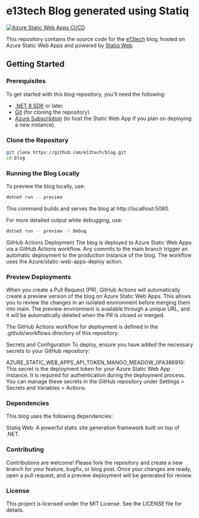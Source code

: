 # e13tech Blog generated using Statiq

[![Azure Static Web Apps CI/CD](https://github.com/e13tech/blog/actions/workflows/azure-static-web-apps-mango-meadow-0fa386910.yml/badge.svg)](https://github.com/e13tech/blog/actions/workflows/azure-static-web-apps-mango-meadow-0fa386910.yml)

This repository contains the source code for the [e13tech](https://e13.tech) blog, hosted on Azure Static Web Apps and powered by [Statiq Web](https://www.statiq.dev/web/). 

## Getting Started

### Prerequisites

To get started with this blog repository, you'll need the following:

- [.NET 8 SDK](https://dotnet.microsoft.com/download/dotnet/8.0) or later.
- [Git](https://git-scm.com/) (for cloning the repository).
- [Azure Subscription](https://azure.microsoft.com/en-us/free/) (to host the Static Web App if you plan on deploying a new instance).

### Clone the Repository

```bash
git clone https://github.com/e13tech/blog.git
cd blog
```

### Running the Blog Locally
To preview the blog locally, use:

```bash
dotnet run -- preview
```
This command builds and serves the blog at http://localhost:5080.

For more detailed output while debugging, use:

```bash
dotnet run -- preview -l Debug
```
GitHub Actions Deployment
The blog is deployed to Azure Static Web Apps via a GitHub Actions workflow. Any commits to the main branch trigger an automatic deployment to the production instance of the blog. The workflow uses the Azure/static-web-apps-deploy action.

### Preview Deployments
When you create a Pull Request (PR), GitHub Actions will automatically create a preview version of the blog on Azure Static Web Apps. This allows you to review the changes in an isolated environment before merging them into main. The preview environment is available through a unique URL, and it will be automatically deleted when the PR is closed or merged.

The GitHub Actions workflow for deployment is defined in the .github/workflows directory of this repository.

Secrets and Configuration
To deploy, ensure you have added the necessary secrets to your GitHub repository:

AZURE_STATIC_WEB_APPS_API_TOKEN_MANGO_MEADOW_0FA386910: This secret is the deployment token for your Azure Static Web App instance. It is required for authentication during the deployment process.
You can manage these secrets in the GitHub repository under Settings > Secrets and Variables > Actions.

### Dependencies
This blog uses the following dependencies:

Statiq Web: A powerful static site generation framework built on top of .NET.

### Contributing
Contributions are welcome! Please fork the repository and create a new branch for your feature, bugfix, or blog post. Once your changes are ready, open a pull request, and a preview deployment will be generated for review.

### License
This project is licensed under the MIT License. See the LICENSE file for details.